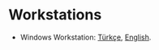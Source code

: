 # Workstations

* Windows Workstation: [Türkçe](Windows/README_tr.md "Windows"), [English](Windows/README.md "Windows").